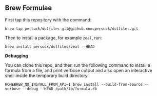 
## Brew Formulae

First tap this repository with the command:

`brew tap persuck/dotfiles git@github.com:persuck/dotfiles.git`

Then to install a package, for example `zeal`, run:

`brew install persuck/dotfiles/zeal --HEAD`

__Debugging__

You can clone this repo, and then run the following command to install a formula from a file, and print verbose output and also open an interactive shell inside the temporary build directory

`HOMEBREW_NO_INSTALL_FROM_API=1 brew install --build-from-source --verbose --debug --HEAD /path/to/formula.rb`